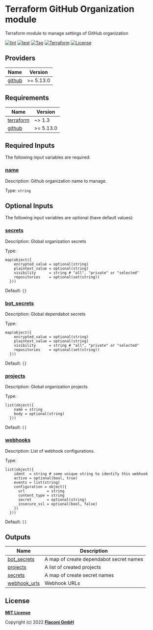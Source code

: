 # Terraform GitHub Organization module

Terraform module to manage settings of GitHub organization

[![lint](https://github.com/flaconi/terraform-github-organization/workflows/lint/badge.svg)](https://github.com/flaconi/terraform-github-organization/actions?query=workflow%3Alint)
[![test](https://github.com/flaconi/terraform-github-organization/workflows/test/badge.svg)](https://github.com/flaconi/terraform-github-organization/actions?query=workflow%3Atest)
[![Tag](https://img.shields.io/github/tag/flaconi/terraform-github-organization.svg)](https://github.com/flaconi/terraform-github-organization/releases)
[![Terraform](https://img.shields.io/badge/Terraform--registry-github--organization-brightgreen.svg)](https://registry.terraform.io/modules/Flaconi/organization/github/)
[![License](https://img.shields.io/badge/license-MIT-blue.svg)](https://opensource.org/licenses/MIT)

<!-- TFDOCS_HEADER_START -->


<!-- TFDOCS_HEADER_END -->

<!-- TFDOCS_PROVIDER_START -->
## Providers

| Name | Version |
|------|---------|
| <a name="provider_github"></a> [github](#provider\_github) | >= 5.13.0 |

<!-- TFDOCS_PROVIDER_END -->

<!-- TFDOCS_REQUIREMENTS_START -->
## Requirements

| Name | Version |
|------|---------|
| <a name="requirement_terraform"></a> [terraform](#requirement\_terraform) | ~> 1.3 |
| <a name="requirement_github"></a> [github](#requirement\_github) | >= 5.13.0 |

<!-- TFDOCS_REQUIREMENTS_END -->

<!-- TFDOCS_INPUTS_START -->
## Required Inputs

The following input variables are required:

### <a name="input_name"></a> [name](#input\_name)

Description: Github organization name to manage.

Type: `string`

## Optional Inputs

The following input variables are optional (have default values):

### <a name="input_secrets"></a> [secrets](#input\_secrets)

Description: Global organization secrets

Type:

```hcl
map(object({
    encrypted_value = optional(string)
    plaintext_value = optional(string)
    visibility      = string # "all", "private" or "selected"
    repositories    = optional(set(string))
  }))
```

Default: `{}`

### <a name="input_bot_secrets"></a> [bot\_secrets](#input\_bot\_secrets)

Description: Global dependabot secrets

Type:

```hcl
map(object({
    encrypted_value = optional(string)
    plaintext_value = optional(string)
    visibility      = string # "all", "private" or "selected"
    repositories    = optional(set(string))
  }))
```

Default: `{}`

### <a name="input_projects"></a> [projects](#input\_projects)

Description: Global organization projects

Type:

```hcl
list(object({
    name = string
    body = optional(string)
  }))
```

Default: `[]`

### <a name="input_webhooks"></a> [webhooks](#input\_webhooks)

Description: List of webhook configurations.

Type:

```hcl
list(object({
    ident  = string # some unique string to identify this webhook
    active = optional(bool, true)
    events = list(string)
    configuration = object({
      url          = string
      content_type = string
      secret       = optional(string)
      insecure_ssl = optional(bool, false)
    })
  }))
```

Default: `[]`

<!-- TFDOCS_INPUTS_END -->

<!-- TFDOCS_OUTPUTS_START -->
## Outputs

| Name | Description |
|------|-------------|
| <a name="output_bot_secrets"></a> [bot\_secrets](#output\_bot\_secrets) | A map of create dependabot secret names |
| <a name="output_projects"></a> [projects](#output\_projects) | A list of created projects |
| <a name="output_secrets"></a> [secrets](#output\_secrets) | A map of create secret names |
| <a name="output_webhook_urls"></a> [webhook\_urls](#output\_webhook\_urls) | Webhook URLs |

<!-- TFDOCS_OUTPUTS_END -->

## License

**[MIT License](LICENSE)**

Copyright (c) 2022 **[Flaconi GmbH](https://github.com/flaconi)**
